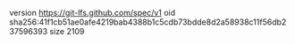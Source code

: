 version https://git-lfs.github.com/spec/v1
oid sha256:41f1cb51ae0afe4219bab4388b1c5cdb73bdde8d2a58938c11f56db237596393
size 2109

